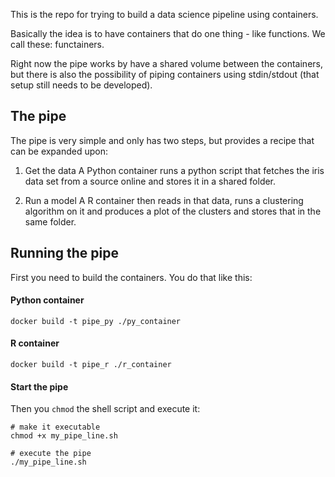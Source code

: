 This is the repo for trying to build a data science pipeline using containers.

Basically the idea is to have containers that do one thing - like functions. We call these: functainers.

Right now the pipe works by have a shared volume between the containers, but there is also the possibility of piping containers using stdin/stdout (that setup still needs to be developed).

## The pipe

The pipe is very simple and only has two steps, but provides a recipe that can be expanded upon:

1) Get the data
A Python container runs a python script that fetches the iris data set from a source online and stores it in a shared folder.

2) Run a model
A R container then reads in that data, runs a clustering algorithm on it and produces a plot of the clusters and stores that in the same folder.

## Running the pipe

First you need to build the containers. You do that like this:

#### Python container
```
docker build -t pipe_py ./py_container
```

#### R container
```
docker build -t pipe_r ./r_container
```

#### Start the pipe
Then you `chmod` the shell script and execute it:

```
# make it executable
chmod +x my_pipe_line.sh

# execute the pipe
./my_pipe_line.sh
```